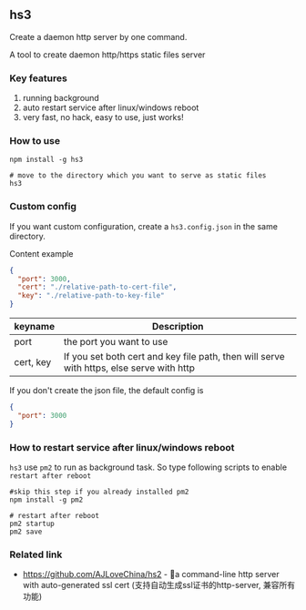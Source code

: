 ## hs3 

Create a daemon http server by one command.

A tool to create daemon http/https static files server

### Key features
1. running background
2. auto restart service after linux/windows reboot
3. very fast, no hack, easy to use, just works!

### How to use
```shell
npm install -g hs3

# move to the directory which you want to serve as static files 
hs3
```

### Custom config
If you want custom configuration,  create a `hs3.config.json` in the same directory.

Content example
```json
{
  "port": 3000,
  "cert": "./relative-path-to-cert-file",
  "key": "./relative-path-to-key-file"
}
```

| keyname   | Description                                                                              |
|-----------|------------------------------------------------------------------------------------------|
| port      | the port you want to use                                                                 |
| cert, key | If you set both cert and key file path, then will serve with https, else serve with http |



If you don't create the json file, the default config is
```json
{
  "port": 3000
}
```


### How to restart service after linux/windows reboot
`hs3` use `pm2` to run as background task. So type following scripts to enable `restart after reboot`
```shell
#skip this step if you already installed pm2
npm install -g pm2

# restart after reboot
pm2 startup
pm2 save
```


### Related link
- https://github.com/AJLoveChina/hs2 - 💪a command-line http server with auto-generated ssl cert (支持自动生成ssl证书的http-server, 兼容所有功能)
